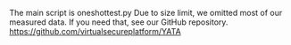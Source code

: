 The main script is oneshottest.py
Due to size limit, we omitted most of our measured data. If you need that, see our GitHub repository.
https://github.com/virtualsecureplatform/YATA
